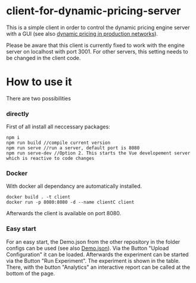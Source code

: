 # client-for-dynamic-pricing-server
This is a simple client in order to control the dynamic pricing engine server with a GUI (see also <a href="https://github.com/Tools-for-Production-Science/dynamic-pricing-in-production-networks.git" title="link">dynamic pricing in production networks</a>).

Please be aware that this client is currently fixed to work with the engine server on localhost with port 3001. For other servers, this setting needs to be changed in the client code.

# How to use it

There are two possibilities
### directly
First of all install all neccessary packages:
```
npm i
npm run build //compile current version
npm run serve //run a server, default port is 8080
npm run serve-dev //Option 2. This starts the Vue developement server which is reactive to code changes
```

### Docker
With docker all dependancy are automatically installed.
```
docker build . -t client
docker run -p 8080:8080 -d --name clientC client
```

Afterwards the client is available on port 8080. 

### Easy start
For an easy start, the Demo.json from the other repository in the folder configs can be used (see also <a href="https://github.com/Tools-for-Production-Science/dynamic-pricing-in-production-networks/blob/main/configs/Demo.json" title="link">Demo.json</a>). Via the Button "Upload Configuration" it can be loaded. Afterwards the experiment can be started via the Button "Run Experiment". The experiment is shown in the table. There, with the button "Analytics" an interactive report can be called at the bottom of the page.